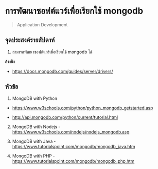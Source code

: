 # การพัฒนาซอฟต์แวร์เพื่อเรียกใช้ mongodb

> Application Development

## จุดประสงค์รายสัปดาห์

1. สามารถพัฒนาซอฟต์แวร์เพื่อเรียกใช้ mongodb ได้

**อ้างอิง**

* https://docs.mongodb.com/guides/server/drivers/

## หัวข้อ

1. MongoDB with Python 
 
  - https://www.w3schools.com/python/python_mongodb_getstarted.asp

  - http://api.mongodb.com/python/current/tutorial.html

2. MongoDB with Nodejs - https://www.w3schools.com/nodejs/nodejs_mongodb.asp

3. MongoDB with Java - https://www.tutorialspoint.com/mongodb/mongodb_java.htm

4. MongoDB with PHP - https://www.tutorialspoint.com/mongodb/mongodb_php.htm
